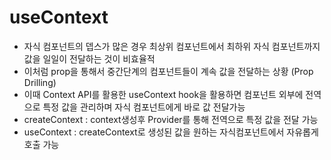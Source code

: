 # useContext

- 자식 컴포넌트의 뎁스가 많은 경우 최상위 컴포넌트에서 최하위 자식 컴포넌트까지 값을 일일이 전달하는 것이 비효율적
- 이처럼 prop을 통해서 중간단계의 컴포넌트들이 계속 값을 전달하는 상황 (Prop Drilling)
- 이때 Context API를 활용한 useContext hook을 활용하면 컴포넌트 외부에 전역으로 특정 값을 관리하며 자식 컴포넌트에게 바로 값 전달가능
- createContext : context생성후 Provider를 통해 전역으로 특정 값을 전달 가능
- useContext : createContext로 생성된 값을 원하는 자식컴포넌트에서 자유롭게 호출 가능
